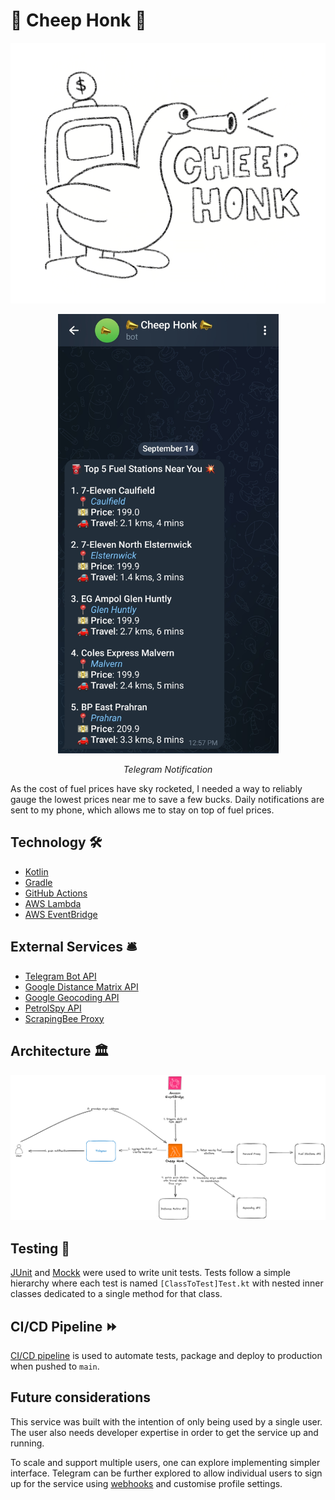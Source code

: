 # 📣 Cheep Honk 📣

![honkhonk.png](docs%2Fhonkhonk.png)

<div align="center">
<img width="353" alt="image" src="./docs/notification.jpg">
<p align = "center">
<i>Telegram Notification</i>
</p>
</div>

As the cost of fuel prices have sky rocketed, I needed a way to reliably gauge the lowest prices near me to save a few bucks. Daily notifications are sent to my phone, which allows me to stay on top of fuel prices.

## Technology 🛠️

- [Kotlin](https://kotlinlang.org/)
- [Gradle](https://gradle.org/)
- [GitHub Actions](https://github.com/features/actions)
- [AWS Lambda](https://aws.amazon.com/lambda/features/)
- [AWS EventBridge](https://aws.amazon.com/eventbridge/features/)

## External Services 🛎️
- [Telegram Bot API](https://core.telegram.org/bots/api)
- [Google Distance Matrix API](https://developers.google.com/maps/documentation/distance-matrix/overview)
- [Google Geocoding API](https://developers.google.com/maps/documentation/geocoding/overview)
- [PetrolSpy API](https://petrolspy.com.au/)
- [ScrapingBee Proxy](https://www.scrapingbee.com/)

## Architecture 🏛️
![architecture](./docs/architecture.png)

## Testing 🧪
[JUnit](https://junit.org/junit5/) and [Mockk](https://mockk.io/) were used to write unit tests. Tests follow a simple hierarchy where each test is named `[ClassToTest]Test.kt` with nested inner classes dedicated to a single method for that class.

## CI/CD Pipeline ⏩
[CI/CD pipeline](https://github.com/nixonsu/cheep-honk/actions/workflows/pipeline.yaml) is used to automate tests, package and deploy to production when pushed to `main`.

## Future considerations
This service was built with the intention of only being used by a single user. The user also needs developer expertise in order to get the service up and running. 

To scale and support multiple users, one can explore implementing simpler interface. Telegram can be further explored to allow individual users to sign up for the service using [webhooks](https://core.telegram.org/bots/webhooks) and customise profile settings.
